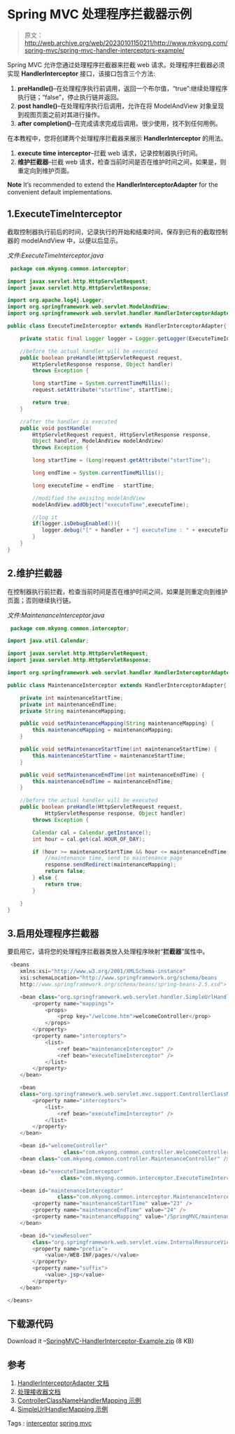 # Spring MVC 处理程序拦截器示例

> 原文：<http://web.archive.org/web/20230101150211/http://www.mkyong.com/spring-mvc/spring-mvc-handler-interceptors-example/>

Spring MVC 允许您通过处理程序拦截器来拦截 web 请求。处理程序拦截器必须实现 **HandlerInterceptor** 接口，该接口包含三个方法:

1.  **preHandle()**–在处理程序执行前调用，返回一个布尔值，“true”:继续处理程序执行链；“false”，停止执行链并返回。
2.  **post handle()**–在处理程序执行后调用，允许在将 ModelAndView 对象呈现到视图页面之前对其进行操作。
3.  **after completion()**–在完成请求完成后调用。很少使用，找不到任何用例。

在本教程中，您将创建两个处理程序拦截器来展示 **HandlerInterceptor** 的用法。

1.  **execute time interceptor**–拦截 web 请求，记录控制器执行时间。
2.  **维护拦截器**–拦截 web 请求，检查当前时间是否在维护时间之间，如果是，则重定向到维护页面。

**Note**
It’s recommended to extend the **HandlerInterceptorAdapter** for the convenient default implementations.

## 1.ExecuteTimeInterceptor

截取控制器执行前后的时间，记录执行的开始和结束时间，保存到已有的截取控制器的 modelAndView 中，以便以后显示。

*文件:ExecuteTimeInterceptor.java*

```java
 package com.mkyong.common.interceptor;

import javax.servlet.http.HttpServletRequest;
import javax.servlet.http.HttpServletResponse;

import org.apache.log4j.Logger;
import org.springframework.web.servlet.ModelAndView;
import org.springframework.web.servlet.handler.HandlerInterceptorAdapter;

public class ExecuteTimeInterceptor extends HandlerInterceptorAdapter{

	private static final Logger logger = Logger.getLogger(ExecuteTimeInterceptor.class);

	//before the actual handler will be executed
	public boolean preHandle(HttpServletRequest request, 
		HttpServletResponse response, Object handler)
	    throws Exception {

		long startTime = System.currentTimeMillis();
		request.setAttribute("startTime", startTime);

		return true;
	}

	//after the handler is executed
	public void postHandle(
		HttpServletRequest request, HttpServletResponse response, 
		Object handler, ModelAndView modelAndView)
		throws Exception {

		long startTime = (Long)request.getAttribute("startTime");

		long endTime = System.currentTimeMillis();

		long executeTime = endTime - startTime;

		//modified the exisitng modelAndView
		modelAndView.addObject("executeTime",executeTime);

		//log it
		if(logger.isDebugEnabled()){
		   logger.debug("[" + handler + "] executeTime : " + executeTime + "ms");
		}
	}
} 
```

## 2.维护拦截器

在控制器执行前拦截，检查当前时间是否在维护时间之间，如果是则重定向到维护页面；否则继续执行链。

*文件:MaintenanceInterceptor.java*

```java
 package com.mkyong.common.interceptor;

import java.util.Calendar;

import javax.servlet.http.HttpServletRequest;
import javax.servlet.http.HttpServletResponse;

import org.springframework.web.servlet.handler.HandlerInterceptorAdapter;

public class MaintenanceInterceptor extends HandlerInterceptorAdapter{

	private int maintenanceStartTime;
	private int maintenanceEndTime;
	private String maintenanceMapping;

	public void setMaintenanceMapping(String maintenanceMapping) {
		this.maintenanceMapping = maintenanceMapping;
	}

	public void setMaintenanceStartTime(int maintenanceStartTime) {
		this.maintenanceStartTime = maintenanceStartTime;
	}

	public void setMaintenanceEndTime(int maintenanceEndTime) {
		this.maintenanceEndTime = maintenanceEndTime;
	}

	//before the actual handler will be executed
	public boolean preHandle(HttpServletRequest request, 
			HttpServletResponse response, Object handler)
	    throws Exception {

		Calendar cal = Calendar.getInstance();
		int hour = cal.get(cal.HOUR_OF_DAY);

		if (hour >= maintenanceStartTime && hour <= maintenanceEndTime) {
			//maintenance time, send to maintenance page
			response.sendRedirect(maintenanceMapping);
			return false;
		} else {
			return true;
		}

	}
} 
```

## 3.启用处理程序拦截器

要启用它，请将您的处理程序拦截器类放入处理程序映射“**拦截器**”属性中。

```java
 <beans 
	xmlns:xsi="http://www.w3.org/2001/XMLSchema-instance"
	xsi:schemaLocation="http://www.springframework.org/schema/beans 
	http://www.springframework.org/schema/beans/spring-beans-2.5.xsd">

	<bean class="org.springframework.web.servlet.handler.SimpleUrlHandlerMapping">
		<property name="mappings">
			<props>
				<prop key="/welcome.htm">welcomeController</prop>
			</props>
		</property>
		<property name="interceptors">
			<list>
				<ref bean="maintenanceInterceptor" />
				<ref bean="executeTimeInterceptor" />
			</list>
		</property>
	</bean>

	<bean
	class="org.springframework.web.servlet.mvc.support.ControllerClassNameHandlerMapping">
		<property name="interceptors">
			<list>
				<ref bean="executeTimeInterceptor" />
			</list>
		</property>
	</bean>

	<bean id="welcomeController" 
                  class="com.mkyong.common.controller.WelcomeController" />
	<bean class="com.mkyong.common.controller.MaintenanceController" />

	<bean id="executeTimeInterceptor" 
                 class="com.mkyong.common.interceptor.ExecuteTimeInterceptor" />

	<bean id="maintenanceInterceptor" 
                class="com.mkyong.common.interceptor.MaintenanceInterceptor">
		<property name="maintenanceStartTime" value="23" />
		<property name="maintenanceEndTime" value="24" />
		<property name="maintenanceMapping" value="/SpringMVC/maintenance.htm" />
	</bean>

	<bean id="viewResolver"
		class="org.springframework.web.servlet.view.InternalResourceViewResolver">
		<property name="prefix">
			<value>/WEB-INF/pages/</value>
		</property>
		<property name="suffix">
			<value>.jsp</value>
		</property>
	</bean>

</beans> 
```

## 下载源代码

Download it –[SpringMVC-HandlerInterceptor-Example.zip](http://web.archive.org/web/20210506232204/http://www.mkyong.com/wp-content/uploads/2010/07/SpringMVC-HandlerInterceptor-Example.zip) (8 KB)

## 参考

1.  [HandlerInterceptorAdapter 文档](http://web.archive.org/web/20210506232204/http://static.springsource.org/spring/docs/2.5.6/api/org/springframework/web/portlet/handler/HandlerInterceptorAdapter.html)
2.  [处理接收器文档](http://web.archive.org/web/20210506232204/http://static.springsource.org/spring/docs/2.5.6/api/org/springframework/web/portlet/HandlerInterceptor.html)
3.  [ControllerClassNameHandlerMapping 示例](http://web.archive.org/web/20210506232204/http://www.mkyong.com/spring-mvc/spring-mvc-controllerclassnamehandlermapping-example/)
4.  [SimpleUrlHandlerMapping 示例](http://web.archive.org/web/20210506232204/http://www.mkyong.com/spring-mvc/spring-mvc-simpleurlhandlermapping-example/)

Tags : [interceptor](http://web.archive.org/web/20210506232204/https://mkyong.com/tag/interceptor/) [spring mvc](http://web.archive.org/web/20210506232204/https://mkyong.com/tag/spring-mvc/)<input type="hidden" id="mkyong-current-postId" value="6494">